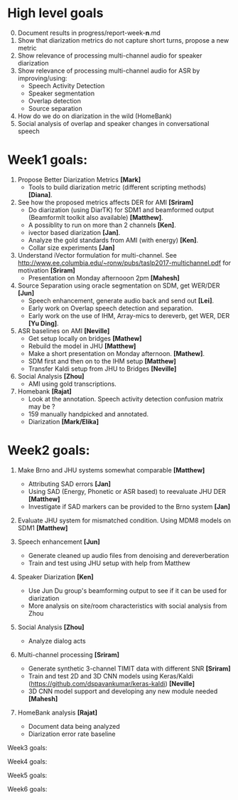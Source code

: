 # High level goals

0. Document results in progress/report-week-__n__.md
1. Show that diarization metrics do not capture short turns, propose a new metric
2. Show relevance of processing multi-channel audio for speaker diarization
3. Show relevance of processing multi-channel audio for ASR by improving/using:
   * Speech Activity Detection
   * Speaker segmentation
   * Overlap detection
   * Source separation
4. How do we do on diarization in the wild (HomeBank)
5. Social analysis of overlap and speaker changes in conversational speech

# Week1 goals:
1. Propose Better Diarization Metrics __[Mark]__ 
    * Tools to build diarization metric (different scripting methods) __[Diana]__.
2. See how the proposed metrics affects DER for AMI __[Sriram]__
    * Do diarization (using DiarTK) for SDM1 and beamformed output (BeamformIt toolkit also available) __[Matthew]__.  
    * A possiblity to run on more than 2 channels __[Ken]__.
    * ivector based diarization __[Jan]__.
    * Analyze the gold standards from AMI (with energy) __[Ken]__.
    * Collar size experiments __[Jan]__
3. Understand iVector formulation for multi-channel. See http://www.ee.columbia.edu/~ronw/pubs/taslp2017-multichannel.pdf for motivation __[Sriram]__
    * Presentation on Monday afternooon 2pm __[Mahesh]__
4. Source Separation using oracle segmentation on SDM, get WER/DER __[Jun]__
    * Speech enhancement, generate audio back and send out __[Lei]__. 
    * Early work on Overlap speech detection and separation.
    * Early work on the use of IHM, Array-mics to dereverb, get WER, DER __[Yu Ding]__.
5. ASR baselines on AMI __[Neville]__
    * Get setup locally on bridges __[Mathew]__
    * Rebuild the model in JHU __[Matthew]__
    * Make a short presentation on Monday afternoon. __[Mathew]__.
    * SDM first and then on to the IHM setup __[Matthew]__
    * Transfer Kaldi setup from JHU to Bridges __[Neville]__
6. Social Analysis  __[Zhou]__
    * AMI using gold transcriptions.
7. Homebank __[Rajat]__ 
    * Look at the annotation. Speech activity detection confusion matrix may be ?
    * 159 manually handpicked and annotated. 
    * Diarization __[Mark/Elika]__ 

# Week2 goals:
1. Make Brno and JHU systems somewhat comparable __[Matthew]__
    * Attributing SAD errors __[Jan]__
    * Using SAD (Energy, Phonetic or ASR based) to reevaluate JHU DER __[Matthew]__
    * Investigate if SAD markers can be provided to the Brno system __[Jan]__

2. Evaluate JHU system for mismatched condition. Using MDM8 models on SDM1 __[Matthew]__

3. Speech enhancement __[Jun]__
    * Generate cleaned up audio files from denoising and dereverberation
    * Train and test using JHU setup with help from Matthew

4. Speaker Diarization __[Ken]__
    * Use Jun Du group's beamforming output to see if it can be used for diarization
    * More analysis on site/room characteristics with social analysis from Zhou

5. Social Analysis __[Zhou]__
    * Analyze dialog acts

5. Multi-channel processing __[Sriram]__
    * Generate synthetic 3-channel TIMIT data with different SNR __[Sriram]__
    * Train and test 2D and 3D CNN models using Keras/Kaldi (https://github.com/dspavankumar/keras-kaldi) __[Neville]__
    * 3D CNN model support and developing any new module needed __[Mahesh]__

6. HomeBank analysis __[Rajat]__
    * Document data being analyzed
    * Diarization error rate baseline


Week3 goals:

Week4 goals:

Week5 goals:

Week6 goals:

